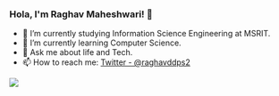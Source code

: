 ### Hola, I'm Raghav Maheshwari! 👋

- 🔭 I’m currently studying Information Science Engineering at MSRIT.
- 🌱 I’m currently learning Computer Science.
- 💬 Ask me about life and Tech.
- 📫 How to reach me: [Twitter - @raghavddps2](https://twitter.com/raghavddps2)


<img src="https://github-readme-stats.vercel.app/api?username=raghavddps2&&show_icons=true&title_color=ffffff&icon_color=bb2acf&text_color=daf7dc&bg_color=191919">
